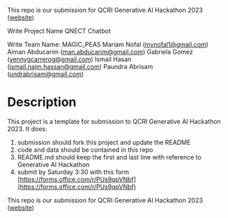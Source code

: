 This repo is our submission for QCRI Generative AI Hackathon 2023 ([website](https://genai23.qcri.org))


Write Project Name
QNECT Chatbot

Write Team Name:
MAGIC_PEAS
Mariam Nofal (mynofal1@gmail.com)
Aiman Abducarim (man.abducarim@gmail.com)
Gabriela Gomez (yennygcarrerog@gmail.com)
Ismail Hasan (ismail.najm.hassan@gmail.com)
Paundra Abrisam (undrabrisam@gmail.com)

Description
==
This project is a template for submission to QCRI Generative AI Hackathon 2023. It does:
1. submission should fork this project and update the README
2. code and data should be contained in this repo
3. README.md should keep the first and last line with reference to Generative AI Hackathon
4. submit by Saturday 3:30 with this form [https://forms.office.com/r/PUs9qpVNbf](https://forms.office.com/r/PUs9qpVNbf)


This repo is our submission for QCRI Generative AI Hackathon 2023 ([website](https://genai23.qcri.org))

